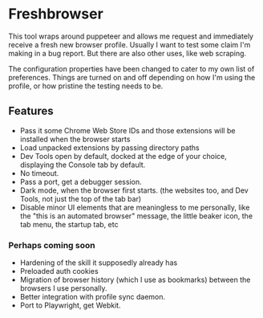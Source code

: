 # Freshbrowser

This tool wraps around puppeteer and allows me request and immediately receive a fresh new browser profile. Usually I want to test some claim I'm making in a bug report. But there are also other uses, like web scraping.

The configuration properties have been changed to cater to my own list of preferences. Things are turned on and off depending on how I'm using the profile, or how pristine the testing needs to be.

## Features

- Pass it some Chrome Web Store IDs and those extensions will be installed when the browser starts
- Load unpacked extensions by passing directory paths
- Dev Tools open by default, docked at the edge of your choice, displaying the Console tab by default.
- No timeout.
- Pass a port, get a debugger session.
- Dark mode, when the browser first starts. (the websites too, and Dev Tools, not just the top of the tab bar)
- Disable minor UI elements that are meaningless to me personally, like the "this is an automated browser" message, the little beaker icon, the tab menu, the startup tab, etc

### Perhaps coming soon

- Hardening of the skill it supposedly already has
- Preloaded auth cookies
- Migration of browser history (which I use as bookmarks) between the browsers I use personally.
- Better integration with profile sync daemon.
- Port to Playwright, get Webkit.


